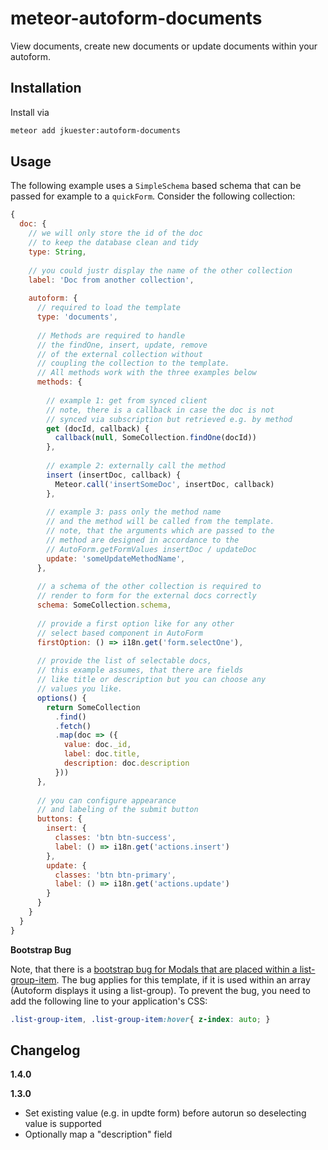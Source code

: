 # meteor-autoform-documents
View documents, create new documents or update documents within your autoform.



## Installation

Install via

```bash
meteor add jkuester:autoform-documents
```

## Usage

The following example uses a `SimpleSchema` based schema that can be passed for example to a `quickForm`.
Consider the following collection:

```javascript
{
  doc: {
    // we will only store the id of the doc
    // to keep the database clean and tidy
    type: String,
    
    // you could justr display the name of the other collection
    label: 'Doc from another collection',
    
    autoform: {
      // required to load the template
      type: 'documents',
      
      // Methods are required to handle
      // the findOne, insert, update, remove
      // of the external collection without
      // coupling the collection to the template.
      // All methods work with the three examples below
      methods: {
        
        // example 1: get from synced client
        // note, there is a callback in case the doc is not
        // synced via subscription but retrieved e.g. by method
        get (docId, callback) {
          callback(null, SomeCollection.findOne(docId))
        },
        
        // example 2: externally call the method
        insert (insertDoc, callback) {
          Meteor.call('insertSomeDoc', insertDoc, callback)
        },
        
        // example 3: pass only the method name
        // and the method will be called from the template.
        // note, that the arguments which are passed to the
        // method are designed in accordance to the 
        // AutoForm.getFormValues insertDoc / updateDoc
        update: 'someUpdateMethodName',
      },
      
      // a schema of the other collection is required to
      // render to form for the external docs correctly
      schema: SomeCollection.schema,
      
      // provide a first option like for any other
      // select based component in AutoForm
      firstOption: () => i18n.get('form.selectOne'),
      
      // provide the list of selectable docs,
      // this example assumes, that there are fields
      // like title or description but you can choose any
      // values you like.
      options() {
        return SomeCollection
          .find()
          .fetch()
          .map(doc => ({
            value: doc._id,
            label: doc.title,
            description: doc.description
          }))
      },
      
      // you can configure appearance
      // and labeling of the submit button
      buttons: {
        insert: {
          classes: 'btn btn-success',
          label: () => i18n.get('actions.insert')
        },
        update: {
          classes: 'btn btn-primary',
          label: () => i18n.get('actions.update')
        }
      }
    }
  }
}
```

**Bootstrap Bug**

Note, that there is a [bootstrap bug for Modals that are placed within a list-group-item](https://github.com/twbs/bootstrap/issues/25206). 
The bug applies for this template, if it is used within an array (Autoform displays it using a list-group).
To prevent the bug, you need to add the following line to your application's CSS:

```css
.list-group-item, .list-group-item:hover{ z-index: auto; }
```

## Changelog

**1.4.0**

**1.3.0**

* Set existing value (e.g. in updte form) before autorun so deselecting value is supported
* Optionally map a "description" field

